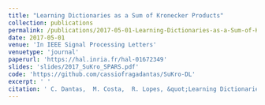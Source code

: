 ```yaml
---
title: "Learning Dictionaries as a Sum of Kronecker Products"
collection: publications
permalink: /publications/2017-05-01-Learning-Dictionaries-as-a-Sum-of-Kronecker-Products
date: 2017-05-01
venue: 'In IEEE Signal Processing Letters'
venuetype: 'journal'
paperurl: 'https://hal.inria.fr/hal-01672349'
slides: 'slides/2017_SuKro_SPARS.pdf'
code: 'https://github.com/cassiofragadantas/SuKro-DL'
excerpt: ' '
citation: ' C. Dantas,  M. Costa,  R. Lopes, &quot;Learning Dictionaries as a Sum of Kronecker Products.&quot; In IEEE Signal Processing Letters, 2017.'
---
```

